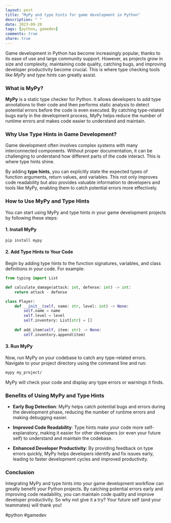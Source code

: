 ```yaml
---
layout: post
title: "MyPy and type hints for game development in Python"
description: " "
date: 2023-09-20
tags: [python, gamedev]
comments: true
share: true
---
```


Game development in Python has become increasingly popular, thanks to its ease of use and large community support. However, as projects grow in size and complexity, maintaining code quality, catching bugs, and improving developer productivity become crucial. This is where type checking tools like *MyPy* and *type hints* can greatly assist.

### What is MyPy?

**MyPy** is a static type checker for Python. It allows developers to add type annotations to their code and then performs static analysis to detect potential errors before the code is even executed. By catching type-related bugs early in the development process, MyPy helps reduce the number of runtime errors and makes code easier to understand and maintain.

### Why Use Type Hints in Game Development?

Game development often involves complex systems with many interconnected components. Without proper documentation, it can be challenging to understand how different parts of the code interact. This is where type hints shine.

By adding **type hints**, you can explicitly state the expected types of function arguments, return values, and variables. This not only improves code readability but also provides valuable information to developers and tools like MyPy, enabling them to catch potential errors more effectively.

### How to Use MyPy and Type Hints

You can start using MyPy and type hints in your game development projects by following these steps:

#### 1. Install MyPy

```bash
pip install mypy
```

#### 2. Add Type Hints to Your Code

Begin by adding type hints to the function signatures, variables, and class definitions in your code. For example:

```python
from typing import List

def calculate_damage(attack: int, defense: int) -> int:
    return attack - defense

class Player:
    def __init__(self, name: str, level: int) -> None:
        self.name = name
        self.level = level
        self.inventory: List[str] = []
    
    def add_item(self, item: str) -> None:
        self.inventory.append(item)
```

#### 3. Run MyPy

Now, run MyPy on your codebase to catch any type-related errors. Navigate to your project directory using the command line and run:

```bash
mypy my_project/
```

MyPy will check your code and display any type errors or warnings it finds.

### Benefits of Using MyPy and Type Hints

- **Early Bug Detection**: MyPy helps catch potential bugs and errors during the development phase, reducing the number of runtime errors and making debugging easier.

- **Improved Code Readability**: Type hints make your code more self-explanatory, making it easier for other developers (or even your future self) to understand and maintain the codebase.

- **Enhanced Developer Productivity**: By providing feedback on type errors quickly, MyPy helps developers identify and fix issues early, leading to faster development cycles and improved productivity.

### Conclusion

Integrating MyPy and type hints into your game development workflow can greatly benefit your Python projects. By catching potential errors early and improving code readability, you can maintain code quality and improve developer productivity. So why not give it a try? Your future self (and your teammates) will thank you!

#python #gamedev